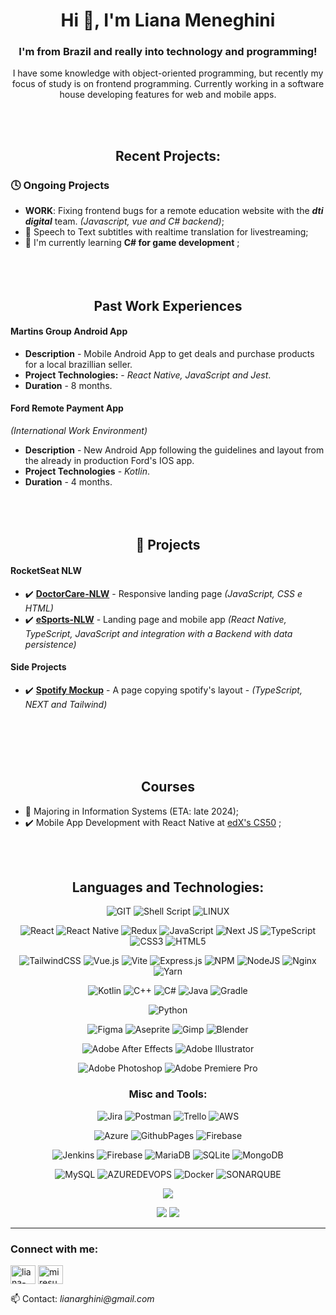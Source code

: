 <h1 align="center">Hi 👋, I'm Liana Meneghini</h1>
<h3 align="center">I'm from Brazil and really into technology and programming!</h3>
<p align="center"> I have some knowledge with object-oriented programming, but recently my focus of study is on frontend programming. Currently working in a software house developing features for web and mobile apps.<p>
<br><br>



   
   
<h2 align="center">Recent Projects:</h2>


<h3 align="left">🕓 Ongoing Projects</h3>

- **WORK**: Fixing frontend bugs for a remote education website with the ***dti digital*** team. *(Javascript, vue and C# backend)*;
- 🌱 Speech to Text subtitles with realtime translation for livestreaming;
- 🌱 I'm currently learning **C# for game development** ;
   <br><br><br><br>

<h2 align="center">Past Work Experiences</h3>

<h4 align="left">Martins Group Android App</h4>

- **Description** - Mobile Android App to get deals and purchase products for a local brazillian seller.
- **Project Technologies:** - *React Native, JavaScript and Jest*.
- **Duration** - 8 months.

<h4 align="left">Ford Remote Payment App</h4>

*(International Work Environment)*

- **Description** - New Android App following the guidelines and layout from the already in production Ford's IOS app.
- **Project Technologies** - *Kotlin*.
- **Duration** - 4 months.
<br><br><br><br>

<h2 align="center">🏁 Projects</h3>



<h4 align="left">RocketSeat NLW</h4>

- ✔️ **[DoctorCare-NLW](https://apenasliana.github.io/Rocketseat/nlw-Trilha_Origin/nlw-DoctorCare/)** - Responsive landing page *(JavaScript, CSS e HTML)*
- ✔️ **[eSports-NLW](https://github.com/apenasliana/Rocketseat-NLW-eSports)** - Landing page and mobile app *(React Native, TypeScript, JavaScript and integration with a Backend with data persistence)*

<h4 align="left">Side Projects</h4>

- ✔️ **[Spotify Mockup](https://github.com/apenasliana/spotify-mockup)** - A page copying spotify's layout - *(TypeScript, NEXT and Tailwind)*



   <br><br><br><br>

<h2 align="center">Courses</h3>

- 🌱 Majoring in Information Systems  (ETA: late 2024);
- ✔️ Mobile App Development with React Native at [edX's CS50](https://www.edx.org/course/cs50s-mobile-app-development-with-react-native?index=product&queryID=d1a6b05e091136234fb2b2598c99b4d0&position=1&v=2&linked_from=autocomplete&c=autocomplete) ;




<br><br>




  




<h2 align="center">Languages and Technologies:</h2>
<div align="center">
   
![GIT](https://img.shields.io/badge/Git-fc6d26?style=for-the-badge&logo=git&logoColor=white)
![Shell Script](https://img.shields.io/badge/shell_script-%23121011.svg?style=for-the-badge&logo=gnu-bash&logoColor=white) 
![LINUX](https://img.shields.io/badge/Linux-FCC624?style=for-the-badge&logo=linux&logoColor=black)
   

![React](https://img.shields.io/badge/react-%2320232a.svg?style=for-the-badge&logo=react&logoColor=%2361DAFB) 
![React Native](https://img.shields.io/badge/react_native-%2320232a.svg?style=for-the-badge&logo=react&logoColor=%2361DAFB) 
![Redux](https://img.shields.io/badge/redux-%23593d88.svg?style=for-the-badge&logo=redux&logoColor=white) 
![JavaScript](https://img.shields.io/badge/javascript-%23323330.svg?style=for-the-badge&logo=javascript&logoColor=%23F7DF1E) 
![Next JS](https://img.shields.io/badge/Next-black?style=for-the-badge&logo=next.js&logoColor=white) 
![TypeScript](https://img.shields.io/badge/typescript-%23007ACC.svg?style=for-the-badge&logo=typescript&logoColor=white) 
![CSS3](https://img.shields.io/badge/css3-%231572B6.svg?style=for-the-badge&logo=css3&logoColor=white) 
![HTML5](https://img.shields.io/badge/html5-%23E34F26.svg?style=for-the-badge&logo=html5&logoColor=white) 


![TailwindCSS](https://img.shields.io/badge/tailwindcss-%2338B2AC.svg?style=for-the-badge&logo=tailwind-css&logoColor=white) 
![Vue.js](https://img.shields.io/badge/vue.js-%2335495e.svg?style=for-the-badge&logo=vuedotjs&logoColor=%234FC08D) 
![Vite](https://img.shields.io/badge/vite-%23646CFF.svg?style=for-the-badge&logo=vite&logoColor=white) 
![Express.js](https://img.shields.io/badge/express.js-%23404d59.svg?style=for-the-badge&logo=express&logoColor=%2361DAFB) 
![NPM](https://img.shields.io/badge/NPM-%23CB3837.svg?style=for-the-badge&logo=npm&logoColor=white) 
![NodeJS](https://img.shields.io/badge/node.js-6DA55F?style=for-the-badge&logo=node.js&logoColor=white) 
![Nginx](https://img.shields.io/badge/nginx-%23009639.svg?style=for-the-badge&logo=nginx&logoColor=white) 
![Yarn](https://img.shields.io/badge/yarn-%232C8EBB.svg?style=for-the-badge&logo=yarn&logoColor=white) 


![Kotlin](https://img.shields.io/badge/kotlin-%237F52FF.svg?style=for-the-badge&logo=kotlin&logoColor=white) 
![C++](https://img.shields.io/badge/c++-%2300599C.svg?style=for-the-badge&logo=c%2B%2B&logoColor=white) 
![C#](https://img.shields.io/badge/c%23-%23239120.svg?style=for-the-badge&logo=c-sharp&logoColor=white) 
![Java](https://img.shields.io/badge/java-%23ED8B00.svg?style=for-the-badge&logo=openjdk&logoColor=white) 
![Gradle](https://img.shields.io/badge/Gradle-02303A.svg?style=for-the-badge&logo=Gradle&logoColor=white)

![Python](https://img.shields.io/badge/python-3670A0?style=for-the-badge&logo=python&logoColor=ffdd54) 

![Figma](https://img.shields.io/badge/figma-%23F24E1E.svg?style=for-the-badge&logo=figma&logoColor=white) 
![Aseprite](https://img.shields.io/badge/Aseprite-FFFFFF?style=for-the-badge&logo=Aseprite&logoColor=#7D929E) 
![Gimp](https://img.shields.io/badge/Gimp-657D8B?style=for-the-badge&logo=gimp&logoColor=FFFFFF)
![Blender](https://img.shields.io/badge/blender-%23F5792A.svg?style=for-the-badge&logo=blender&logoColor=white) 

![Adobe After Effects](https://img.shields.io/badge/Adobe%20After%20Effects-9999FF.svg?style=for-the-badge&logo=Adobe%20After%20Effects&logoColor=white) 
![Adobe Illustrator](https://img.shields.io/badge/adobe%20illustrator-%23FF9A00.svg?style=for-the-badge&logo=adobe%20illustrator&logoColor=white)


![Adobe Photoshop](https://img.shields.io/badge/adobe%20photoshop-%2331A8FF.svg?style=for-the-badge&logo=adobe%20photoshop&logoColor=white)
![Adobe Premiere Pro](https://img.shields.io/badge/Adobe%20Premiere%20Pro-9999FF.svg?style=for-the-badge&logo=Adobe%20Premiere%20Pro&logoColor=white) 

</div>


<h3 align="center">Misc and Tools:</h3>
<div align="center">

![Jira](https://img.shields.io/badge/jira-%230A0FFF.svg?style=for-the-badge&logo=jira&logoColor=white) 
![Postman](https://img.shields.io/badge/Postman-FF6C37?style=for-the-badge&logo=postman&logoColor=white)
![Trello](https://img.shields.io/badge/Trello-%23026AA7.svg?style=for-the-badge&logo=Trello&logoColor=white)
![AWS](https://img.shields.io/badge/AWS-%23FF9900.svg?style=for-the-badge&logo=amazon-aws&logoColor=white) 

![Azure](https://img.shields.io/badge/azure-%230072C6.svg?style=for-the-badge&logo=microsoftazure&logoColor=white) 
![GithubPages](https://img.shields.io/badge/github%20pages-121013?style=for-the-badge&logo=github&logoColor=white) 
![Firebase](https://img.shields.io/badge/firebase-%23039BE5.svg?style=for-the-badge&logo=firebase) 

![Jenkins](https://img.shields.io/badge/jenkins-%232C5263.svg?style=for-the-badge&logo=jenkins&logoColor=white) 
![Firebase](https://img.shields.io/badge/Firebase-039BE5?style=for-the-badge&logo=Firebase&logoColor=white)
![MariaDB](https://img.shields.io/badge/MariaDB-003545?style=for-the-badge&logo=mariadb&logoColor=white) 
![SQLite](https://img.shields.io/badge/sqlite-%2307405e.svg?style=for-the-badge&logo=sqlite&logoColor=white) 
![MongoDB](https://img.shields.io/badge/MongoDB-%234ea94b.svg?style=for-the-badge&logo=mongodb&logoColor=white) 


![MySQL](https://img.shields.io/badge/mysql-%2300000f.svg?style=for-the-badge&logo=mysql&logoColor=white) 
![AZUREDEVOPS](https://img.shields.io/badge/azuredevops-0078D7.svg?style=for-the-badge&logo=azuredevops&logoColor=white&color=%230078D7) 
![Docker](https://img.shields.io/badge/docker-%230db7ed.svg?style=for-the-badge&logo=docker&logoColor=white) 
![SONARQUBE](https://img.shields.io/badge/sonarqube-4E9BCD.svg?style=for-the-badge&logo=sonarqube&logoColor=white&color=%234E9BCD)

![](https://github-readme-stats.vercel.app/api/top-langs/?username=apenasliana&theme=dark&hide_border=true&include_all_commits=false&count_private=false&layout=compact)


![](https://github-readme-streak-stats.herokuapp.com/?user=apenasliana&theme=dark&hide_border=true)
![](https://github-readme-stats.vercel.app/api?username=apenasliana&theme=dark&hide_border=true&include_all_commits=false&count_private=false)
</div>


__________
<h3 align=>Connect with me:</h3>
   
<div align="left" >
<p align="left">
   <a href="https://linkedin.com/in/liana-meneghini-978690232" target="blank"><img align="center" src="https://raw.githubusercontent.com/rahuldkjain/github-profile-readme-generator/master/src/images/icons/Social/linked-in-alt.svg" alt="liana-meneghini-978690232" height="30" width="40" /></a>
<a href="https://www.leetcode.com/miresuka" target="blank"><img align="center" src="https://raw.githubusercontent.com/rahuldkjain/github-profile-readme-generator/master/src/images/icons/Social/leet-code.svg" alt="miresuka" height="30" width="40" /></a>
</p>
<p>📫 Contact: <i>lianarghini@gmail.com</i></p>
</div>


